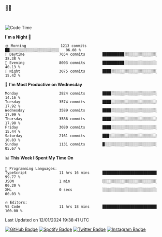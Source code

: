 ### 🤙🍺

<!-- <a href="https://github-readme-stats.vercel.app/api?username=hzak2xx&count_private=true&show_icons=true&theme=dracula">
  <img align="center" src="https://github-readme-stats.vercel.app/api?username=hzak2xx&count_private=true&show_icons=true&theme=dracula" />
</a>
</br> -->
</br>

<!--START_SECTION:waka-->
![Code Time](http://img.shields.io/badge/Code%20Time-2%2C980%20hrs%2052%20mins-blue)

**I'm a Night 🦉** 

```text
🌞 Morning                1213 commits        ██░░░░░░░░░░░░░░░░░░░░░░░   06.08 % 
🌆 Daytime                7654 commits        ██████████░░░░░░░░░░░░░░░   38.38 % 
🌃 Evening                8003 commits        ██████████░░░░░░░░░░░░░░░   40.13 % 
🌙 Night                  3075 commits        ████░░░░░░░░░░░░░░░░░░░░░   15.42 % 
```
📅 **I'm Most Productive on Wednesday** 

```text
Monday                   2824 commits        ████░░░░░░░░░░░░░░░░░░░░░   14.16 % 
Tuesday                  3574 commits        ████░░░░░░░░░░░░░░░░░░░░░   17.92 % 
Wednesday                3589 commits        ████░░░░░░░░░░░░░░░░░░░░░   17.99 % 
Thursday                 3586 commits        ████░░░░░░░░░░░░░░░░░░░░░   17.98 % 
Friday                   3080 commits        ████░░░░░░░░░░░░░░░░░░░░░   15.44 % 
Saturday                 2161 commits        ███░░░░░░░░░░░░░░░░░░░░░░   10.83 % 
Sunday                   1131 commits        █░░░░░░░░░░░░░░░░░░░░░░░░   05.67 % 
```


📊 **This Week I Spent My Time On** 

```text
💬 Programming Languages: 
TypeScript               11 hrs 16 mins      █████████████████████████   99.77 % 
JSON                     1 min               ░░░░░░░░░░░░░░░░░░░░░░░░░   00.20 % 
XML                      0 secs              ░░░░░░░░░░░░░░░░░░░░░░░░░   00.03 % 

🔥 Editors: 
VS Code                  11 hrs 18 mins      █████████████████████████   100.00 % 
```


 Last Updated on 12/01/2024 19:38:41 UTC
<!--END_SECTION:waka-->

[![GitHub Badge](https://img.shields.io/badge/GitHub-100000?style=for-the-badge&logo=github&logoColor=white)](https://github.com/hzak2xx)
[![Spotify Badge](https://img.shields.io/badge/Spotify-1ED760?&style=for-the-badge&logo=spotify&logoColor=white)](https://open.spotify.com/user/uf90s6sbbh75a1mt44clkhkvf)
[![Twitter Badge](https://img.shields.io/badge/Twitter-1DA1F2?style=for-the-badge&logo=twitter&logoColor=white)](https://twitter.com/hzak2xx)
[![Instagram Badge](https://img.shields.io/badge/Instagram-E4405F?style=for-the-badge&logo=instagram&logoColor=white)](https://www.instagram.com/hzak2xx/)
